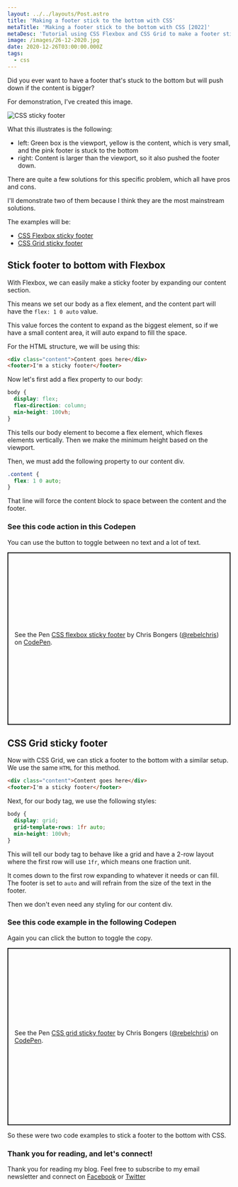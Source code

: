 ```yaml
---
layout: ../../layouts/Post.astro
title: 'Making a footer stick to the bottom with CSS'
metaTitle: 'Making a footer stick to the bottom with CSS [2022]'
metaDesc: 'Tutorial using CSS Flexbox and CSS Grid to make a footer stick to the bottom of a page.'
image: /images/26-12-2020.jpg
date: 2020-12-26T03:00:00.000Z
tags:
  - css
---
```


Did you ever want to have a footer that's stuck to the bottom but will push down if the content is bigger?

For demonstration, I've created this image.

![CSS sticky footer](https://cdn.hashnode.com/res/hashnode/image/upload/v1608562932355/j_e64Jhh8.png)

What this illustrates is the following:

- left: Green box is the viewport, yellow is the content, which is very small, and the pink footer is stuck to the bottom
- right: Content is larger than the viewport, so it also pushed the footer down.

There are quite a few solutions for this specific problem, which all have pros and cons.

I'll demonstrate two of them because I think they are the most mainstream solutions.

The examples will be:

- [CSS Flexbox sticky footer](#heading-stick-footer-to-bottom-with-flexbox)
- [CSS Grid sticky footer](#heading-css-grid-sticky-footer)

## Stick footer to bottom with Flexbox

With Flexbox, we can easily make a sticky footer by expanding our content section.

This means we set our body as a flex element, and the content part will have the `flex: 1 0 auto` value.

This value forces the content to expand as the biggest element, so if we have a small content area, it will auto expand to fill the space.

For the HTML structure, we will be using this:

```html
<div class="content">Content goes here</div>
<footer>I'm a sticky footer</footer>
```

Now let's first add a flex property to our body:

```css
body {
  display: flex;
  flex-direction: column;
  min-height: 100vh;
}
```

This tells our body element to become a flex element, which flexes elements vertically.
Then we make the minimum height based on the viewport.

Then, we must add the following property to our content div.

```css
.content {
  flex: 1 0 auto;
}
```

That line will force the content block to space between the content and the footer.

### See this code action in this Codepen

You can use the button to toggle between no text and a lot of text.

<p class="codepen" data-height="389" data-theme-id="dark" data-default-tab="css,result" data-user="rebelchris" data-slug-hash="gOwxzjO" style="height: 389px; box-sizing: border-box; display: flex; align-items: center; justify-content: center; border: 2px solid; margin: 1em 0; padding: 1em;" data-pen-title="CSS flexbox sticky footer">
  <span>See the Pen <a href="https://codepen.io/rebelchris/pen/gOwxzjO">
  CSS flexbox sticky footer</a> by Chris Bongers (<a href="https://codepen.io/rebelchris">@rebelchris</a>)
  on <a href="https://codepen.io">CodePen</a>.</span>
</p>
<script async src="https://cpwebassets.codepen.io/assets/embed/ei.js"></script>

## CSS Grid sticky footer

Now with CSS Grid, we can stick a footer to the bottom with a similar setup. We use the same `HTML` for this method.

```html
<div class="content">Content goes here</div>
<footer>I'm a sticky footer</footer>
```

Next, for our body tag, we use the following styles:

```css
body {
  display: grid;
  grid-template-rows: 1fr auto;
  min-height: 100vh;
}
```

This will tell our body tag to behave like a grid and have a 2-row layout where the first row will use `1fr`, which means one fraction unit.

It comes down to the first row expanding to whatever it needs or can fill. The footer is set to `auto` and will refrain from the size of the text in the footer.

Then we don't even need any styling for our content div.

### See this code example in the following Codepen

Again you can click the button to toggle the copy.

<p class="codepen" data-height="400" data-theme-id="dark" data-default-tab="css,result" data-user="rebelchris" data-slug-hash="yLaojmp" style="height: 400px; box-sizing: border-box; display: flex; align-items: center; justify-content: center; border: 2px solid; margin: 1em 0; padding: 1em;" data-pen-title="CSS grid sticky footer">
  <span>See the Pen <a href="https://codepen.io/rebelchris/pen/yLaojmp">
  CSS grid sticky footer</a> by Chris Bongers (<a href="https://codepen.io/rebelchris">@rebelchris</a>)
  on <a href="https://codepen.io">CodePen</a>.</span>
</p>
<script async src="https://cpwebassets.codepen.io/assets/embed/ei.js"></script>

So these were two code examples to stick a footer to the bottom with CSS.

### Thank you for reading, and let's connect!

Thank you for reading my blog. Feel free to subscribe to my email newsletter and connect on [Facebook](https://www.facebook.com/DailyDevTipsBlog) or [Twitter](https://twitter.com/DailyDevTips1)
